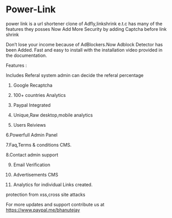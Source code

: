 # Power-Link
power link is a url shortener clone of Adfly,linkshrink e.t.c has many of the features they posses
Now Add More Security by adding Captcha before link shrink

Don’t lose your income because of AdBlockers.Now Adblock Detector has been Added.
Fast and easy to install with the installation video provided in the documentation.

Features :

Includes Referal system admin can decide the referal percentage

1. Google Recaptcha

2. 100+ countries Analytics

3. Paypal Integrated

4. Unique,Raw desktop,mobile analytics

5. Users Reiviews

6.Powerfull Admin Panel

7.Faq,Terms & conditions CMS.

8.Contact admin support

9. Email Verification

10. Advertisements CMS

11. Analytics for individual Links created.

protection from xss,cross site attacks

For more updates and support contribute us at https://www.paypal.me/bhanutejay
